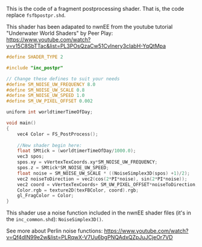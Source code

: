 This is the code of a fragment postprocessing shader. That is, the code replace `fsfbpostpr.shd`. 

This shader has been adapated to nwnEE from the youtube tutorial "Underwater World Shaders" by Peer Play: https://www.youtube.com/watch?v=v15C8SbTTac&list=PL3POsQzaCw51Cvlnery3cIabH-YqQtMpa

```C
#define SHADER_TYPE 2

#include "inc_postpr"

// Change these defines to suit your needs
#define SM_NOISE_UW_FREQUENCY 8.0
#define SM_NOISE_UW_SCALE 0.8
#define SM_NOISE_UW_SPEED 1.0
#define SM_UW_PIXEL_OFFSET 0.002

uniform int worldtimerTimeOfDay;

void main()
{
    vec4 Color = FS_PostProcess();
    
    //New shader begin here:
    float SMtick = (worldtimerTimeOfDay/1000.0);
    vec3 spos;
    spos.xy = vVertexTexCoords.xy*SM_NOISE_UW_FREQUENCY;
    spos.z = SMtick*SM_NOISE_UW_SPEED;
    float noise = SM_NOISE_UW_SCALE * ((NoiseSimplex3D(spos) +1)/2);
    vec2 noiseToDirection = vec2(cos(2*PI*noise), sin(2*PI*noise));
    vec2 coord = vVertexTexCoords+ SM_UW_PIXEL_OFFSET*noiseToDirection; 
    Color.rgb = texture2D(texFBColor, coord).rgb;
    gl_FragColor = Color;
}
```

This shader use a noise function included in the nwnEE shader files (it's in the `inc_common.shd`): `NoiseSimplex3D()`. 

See more about Perlin noise functions: https://www.youtube.com/watch?v=Qf4dIN99e2w&list=PLRqwX-V7Uu6bgPNQAdxQZpJuJCjeOr7VD
